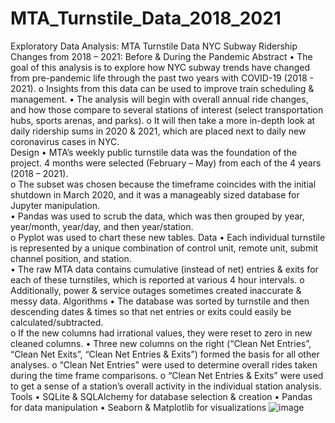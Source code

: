 # MTA_Turnstile_Data_2018_2021
Exploratory Data Analysis: MTA Turnstile Data
NYC Subway Ridership Changes from 2018 – 2021: Before & During the Pandemic
Abstract
•	The goal of this analysis is to explore how NYC subway trends have changed from pre-pandemic life through the past two years with COVID-19 (2018 - 2021). 
o	Insights from this data can be used to improve train scheduling & management. 
•	The analysis will begin with overall annual ride changes, and how those compare to several stations of interest (select transportation hubs, sports arenas, and parks). 
o	It will then take a more in-depth look at daily ridership sums in 2020 & 2021, which are placed next to daily new coronavirus cases in NYC.  
Design
•	MTA’s weekly public turnstile data was the foundation of the project.  4 months were selected (February – May) from each of the 4 years (2018 – 2021).  
o	The subset was chosen because the timeframe coincides with the initial shutdown in March 2020, and it was a manageably sized database for Jupyter manipulation.  
•	Pandas was used to scrub the data, which was then grouped by year, year/month, year/day, and then year/station.  
o	Pyplot was used to chart these new tables.
Data
•	Each individual turnstile is represented by a unique combination of control unit, remote unit, submit channel position, and station.  
•	The raw MTA data contains cumulative (instead of net) entries & exits for each of these turnstiles, which is reported at various 4 hour intervals.
o	Additionally, power & service outages sometimes created inaccurate & messy data.
Algorithms
•	The database was sorted by turnstile and then descending dates & times so that net entries or exits could easily be calculated/subtracted.  
o	If the new columns had irrational values, they were reset to zero in new cleaned columns.
•	Three new columns on the right (“Clean Net Entries”, “Clean Net Exits”, “Clean Net Entries & Exits”) formed the basis for all other analyses.
o	“Clean Net Entries” were used to determine overall rides taken during the time frame comparisons.
o	“Clean Net Entries & Exits” were used to get a sense of a station’s overall activity in the individual station analysis.
Tools
•	SQLite & SQLAlchemy for database selection & creation
•	Pandas for data manipulation
•	Seaborn & Matplotlib for visualizations
![image](https://user-images.githubusercontent.com/44270061/151106822-8641cc93-774a-4c9e-85d5-ce4e720c9d0c.png)
